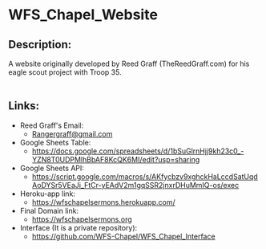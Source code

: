# WFS_Chapel_Website

## Description:
A website originally developed by Reed Graff (TheReedGraff.com) for his eagle scout project with Troop 35.
<br><br>

## Links:
- Reed Graff's Email:
    - Rangergraff@gmail.com
- Google Sheets Table:
    - https://docs.google.com/spreadsheets/d/1bSuGlrnHjj9kh23c0_-YZN8T0UDPMlhBbAF8KcQK6MI/edit?usp=sharing
- Google Sheets API:
    - https://script.google.com/macros/s/AKfycbzv9xghckHaLccdSatUqdAoDYSr5VEaJi_FtCr-yEAdV2m1gqSSR2jnxrDHuMmIQ-os/exec
- Heroku-app link:
    - https://wfschapelsermons.herokuapp.com/
- Final Domain link:
    - https://wfschapelsermons.org
- Interface (It is a private repository):
    - https://github.com/WFS-Chapel/WFS_Chapel_Interface